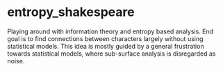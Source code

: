# entropy_shakespeare

Playing around with information theory and entropy based analysis.  End goal is to find connections between characters largely without using statistical models.  This idea is mostly guided by a general frustration towards statistical models, where sub-surface analysis is disregarded as noise.
